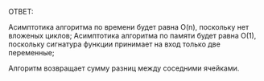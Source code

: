 ОТВЕТ:

Асимптотика алгоритма по времени будет равна O(n), поскольку нет вложеных циклов;
Асимптотика алгоритма по памяти будет равна О(1), поскольку сигнатура функции принимает на вход только две переменные;

Алгоритм возвращает сумму разниц между соседними ячейками.